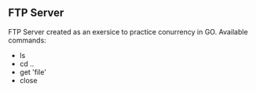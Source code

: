 ## FTP Server

FTP Server created as an exersice to practice conurrency in GO.
Available commands:

- ls
- cd ..
- get 'file'
- close

